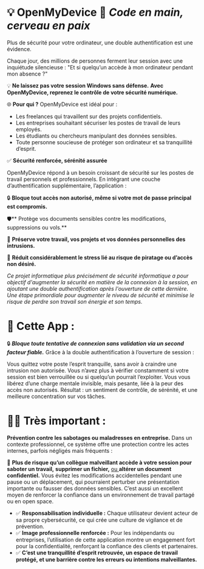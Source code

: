 # 💡 OpenMyDevice  🧠 _Code en main, cerveau en paix_
Plus de sécurité pour votre ordinateur, une double authentification est une évidence.  

Chaque jour, des millions de personnes ferment leur session avec une inquiétude silencieuse : "Et si quelqu’un accède à mon ordinateur pendant mon absence ?"

💡 **Ne laissez pas votre session Windows sans défense.**
**Avec OpenMyDevice, reprenez le contrôle de votre sécurité numérique.**

🌐  **Pour qui ?**
OpenMyDevice est idéal pour :

* Les freelances qui travaillent sur des projets confidentiels.
* Les entreprises souhaitant sécuriser les postes de travail de leurs employés.
* Les étudiants ou chercheurs manipulant des données sensibles.
* Toute personne soucieuse de protéger son ordinateur et sa tranquillité d’esprit.

✅ **Sécurité renforcée, sérénité assurée**

OpenMyDevice répond à un besoin croissant de sécurité sur les postes de travail personnels et professionnels. En intégrant une couche d’authentification supplémentaire, l’application :

🔒 **Bloque tout accès non autorisé, même si votre mot de passe principal est compromis.**

🛡️** Protège vos documents sensibles contre les modifications, suppressions ou vols.**

📂 **Préserve votre travail, vos projets et vos données personnelles des intrusions.**

🧠 **Réduit considérablement le stress lié au risque de piratage ou d’accès non désiré.**

_Ce projet informatique plus précisément de sécurité informatique a pour objectif d'augmenter la sécurité en matière de la connexion à la session, en ajoutant une double authentification après l'ouverture de cette dernière. Une étape primordiale pour augmenter le niveau de sécurité et minimise le risque de perdre son travail son énergie et son temps._

#  🎯 Cette App :

🔒 _**Bloque toute tentative de connexion sans validation via un second facteur fiable.**_
Grâce à la double authentification à l’ouverture de session :

Vous quittez votre poste l’esprit tranquille, sans avoir à craindre une intrusion non autorisée.
Vous n’avez plus à vérifier constamment si votre session est bien verrouillée ou si quelqu’un pourrait l’exploiter.
Vous vous libérez d’une charge mentale invisible, mais pesante, liée à la peur des accès non autorisés.
Résultat : un sentiment de contrôle, de sérénité, et une meilleure concentration sur vos tâches.

# 🧑‍💻 Très important :

 **Prévention contre les sabotages ou maladresses en entreprise.**
Dans un contexte professionnel, ce système offre une protection contre les actes internes, parfois négligés mais fréquents :

🧩 **Plus de risque qu’un collègue malveillant accède à votre session pour saboter un travail,** **supprimer un fichier,**  <ins> ou </ins>  **altérer un document confidentiel.**
Vous évitez les modifications accidentelles pendant une pause ou un déplacement, qui pourraient perturber une présentation importante ou fausser des données sensibles.
C’est aussi un excellent moyen de renforcer la confiance dans un environnement de travail partagé ou en open space. 

* ✅ **Responsabilisation individuelle :**
Chaque utilisateur devient acteur de sa propre cybersécurité, ce qui crée une culture de vigilance et de prévention.
* ✅ **Image professionnelle renforcée :**
Pour les indépendants ou entreprises, l’utilisation de cette application montre un engagement fort pour la confidentialité, renforçant la confiance des clients et partenaires.
* ✅ **C’est une tranquillité d’esprit retrouvée, un espace de travail protégé, et une barrière contre les erreurs ou intentions malveillantes.**



